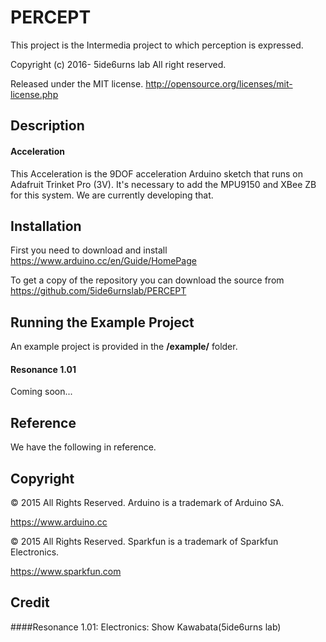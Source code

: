 # PERCEPT
This project is the Intermedia project to which perception is expressed.

Copyright (c) 2016- 5ide6urns lab All right reserved. 

Released under the MIT license. 
http://opensource.org/licenses/mit-license.php


## Description
#### Acceleration
This Acceleration is the 9DOF acceleration Arduino sketch that runs on Adafruit Trinket Pro (3V). It's necessary to add the  MPU9150 and XBee ZB for this system. We are currently developing that.


## Installation
First you need to download and install
https://www.arduino.cc/en/Guide/HomePage

To get a copy of the repository you can download the source from
https://github.com/5ide6urnslab/PERCEPT


## Running the Example Project
An example project is provided in the **/example/** folder.

#### Resonance 1.01
Coming soon...

## Reference
We have the following in reference. 


## Copyright
© 2015 All Rights Reserved.  Arduino is a trademark of Arduino SA.
   
   https://www.arduino.cc

© 2015 All Rights Reserved. Sparkfun is a trademark of Sparkfun Electronics.

   https://www.sparkfun.com

## Credit
####Resonance 1.01:
Electronics:   Show Kawabata(5ide6urns lab)

